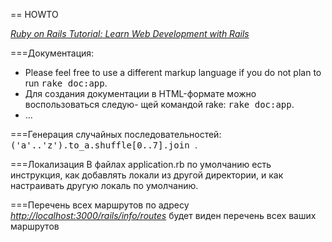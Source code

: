 == HOWTO

[*Ruby on Rails Tutorial: Learn Web Development with Rails*](http://railstutorial.org/)

===Документация:
* Please feel free to use a different markup language if you do not plan to run
  <tt>rake doc:app</tt>.
* Для создания документации в HTML-формате можно воспользоваться следую-
  щей командой rake:
  <tt>rake doc:app</tt>.
* ...

===Генерация случайных последовательностей:
 <tt>
 ('a'..'z').to_a.shuffle[0..7].join
 </tt>.

===Локализация
В файлах application.rb по умолчанию есть инструкция,
как добавлять локали из другой директории,
и как настраивать другую локаль по умолчанию.

===Перечень всех маршрутов
по адресу
[*http://localhost:3000/rails/info/routes*](http://localhost:3000/rails/info/routes)
будет виден перечень всех ваших маршрутов



